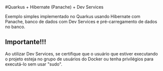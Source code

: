 #Quarkus + Hibernate (Panache) + Dev Services

Exemplo simples implementado no Quarkus usando Hibernate com Panache, 
banco de dados com Dev Services e pré-carregamento de dados no banco.

## Importante!!!

Ao utilizar Dev Services, se certifique que o usuário que estiver executando o
projeto esteja no grupo de usuários do Docker ou tenha privilégios para executá-lo
sem usar "sudo".
